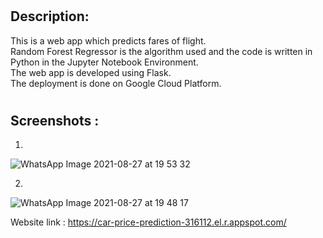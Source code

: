# <h2> Description:  
  
This is a web app which predicts fares of flight.  
Random Forest Regressor is the algorithm used and the code is written in Python in the Jupyter Notebook Environment.  
The web app is developed using Flask.  
The deployment is done on Google Cloud Platform.  
  
  
# <h2> Screenshots :  
  
1.  
  
  
![WhatsApp Image 2021-08-27 at 19 53 32](https://user-images.githubusercontent.com/68823461/131143060-a65db788-ba4b-43e5-8924-22770c662eaa.jpeg)  
  
  
2.  
  
  
![WhatsApp Image 2021-08-27 at 19 48 17](https://user-images.githubusercontent.com/68823461/131143054-8dc446a1-ae4f-492d-b15e-5125bad0a703.jpeg)  
  
Website link  : https://car-price-prediction-316112.el.r.appspot.com/    
